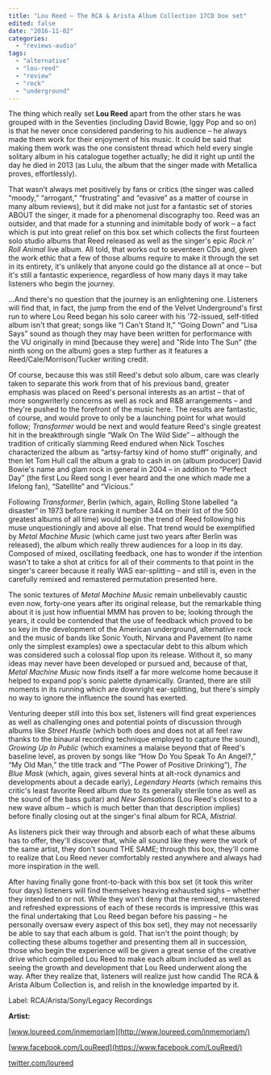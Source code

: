 ```yaml
---
title: "Lou Reed – The RCA & Arista Album Collection 17CD box set"
edited: false
date: "2016-11-02"
categories:
  - "reviews-audio"
tags:
  - "alternative"
  - "lou-reed"
  - "review"
  - "rock"
  - "underground"
---
```


The thing which really set **Lou Reed** apart from the other stars he was grouped with in the Seventies (including David Bowie, Iggy Pop and so on) is that he never once considered pandering to his audience – he always made them work for their enjoyment of his music. It could be said that making them work was the one consistent thread which held every single solitary album in his catalogue together actually; he did it right up until the day he died in 2013 (as Lulu, the album that the singer made with Metallica proves, effortlessly).

That wasn't always met positively by fans or critics (the singer was called “moody,” “arrogant,” “frustrating” and “evasive” as a matter of course in many album reviews), but it did make not just for a fantastic set of stories ABOUT the singer, it made for a phenomenal discography too. Reed was an outsider, and that made for a stunning and inimitable body of work – a fact which is put into great relief on this box set which collects the first fourteen solo studio albums that Reed released as well as the singer's epic _Rock n' Roll Animal_ live album. All told, that works out to seventeen CDs and, given the work ethic that a few of those albums require to make it through the set in its entirety, it's unlikely that anyone could go the distance all at once – but it's still a fantastic experience, regardless of how many days it may take listeners who begin the journey.

...And there's no question that the journey is an enlightening one. Listeners will find that, in fact, the jump from the end of the Velvet Underground's first run to where Lou Reed began his solo career with his '72-issued, self-titled album isn't that great; songs like “I Can't Stand It,” “Going Down” and “Lisa Says” sound as though they may have been written for performance with the VU originally in mind \[because they were\] and "Ride Into The Sun” (the ninth song on the album) goes a step further as it features a Reed/Cale/Morrison/Tucker writing credit.

Of course, because this was still Reed's debut solo album, care was clearly taken to separate this work from that of his previous band, greater emphasis was placed on Reed's personal interests as an artist – that of more songwriterly concerns as well as rock and R&B arrangements – and they're pushed to the forefront of the music here. The results are fantastic, of course, and would prove to only be a launching point for what would follow; _Transformer_ would be next and would feature Reed's single greatest hit in the breakthrough single “Walk On The Wild Side” – although the tradition of critically slamming Reed endured when Nick Tosches characterized the album as “artsy-fartsy kind of homo stuff” originally, and then let Tom Hull call the album a grab to cash in on (album producer) David Bowie's name and glam rock in general in 2004 – in addition to “Perfect Day” (the first Lou Reed song I ever heard and the one which made me a lifelong fan), “Satellite” and “Vicious.”

Following _Transformer_, Berlin (which, again, Rolling Stone labelled “a disaster” in 1973 before ranking it number 344 on their list of the 500 greatest albums of all time) would begin the trend of Reed following his muse unquestioningly and above all else. That trend would be exemplified by _Metal Machine Music_ (which came just two years after Berlin was released), the album which really threw audiences for a loop in its day. Composed of mixed, oscillating feedback, one has to wonder if the intention wasn't to take a shot at critics for all of their comments to that point in the singer's career because it really WAS ear-splitting – and still is, even in the carefully remixed and remastered permutation presented here.

The sonic textures of _Metal Machine Music_ remain unbelievably caustic even now, forty-one years after its original release, but the remarkable thing about it is just how influential MMM has proven to be; looking through the years, it could be contended that the use of feedback which proved to be so key in the development of the American underground, alternative rock and the music of bands like Sonic Youth, Nirvana and Pavement (to name only the simplest examples) owe a spectacular debt to this album which was considered such a colossal flop upon its release. Without it, so many ideas may never have been developed or pursued and, because of that, _Metal Machine Music_ now finds itself a far more welcome home because it helped to expand pop's sonic palette dynamically. Granted, there are still moments in its running which are downright ear-splitting, but there's simply no way to ignore the influence the sound has exerted.

Venturing deeper still into this box set, listeners will find great experiences as well as challenging ones and potential points of discussion through albums like _Street Hustle_ (which both does and does not at all feel raw thanks to the binaural recording technique employed to capture the sound), _Growing Up In Public_ (which examines a malaise beyond that of Reed's baseline level, as proven by songs like “How Do You Speak To An Angel?,” “My Old Man,” the title track and “The Power of Positive Drinking”), _The Blue Mask_ (which, again, gives several hints at alt-rock dynamics and developments about a decade early), _Legendary Hearts_ (which remains this critic's least favorite Reed album due to its generally sterile tone as well as the sound of the bass guitar) and _New Sensations_ (Lou Reed's closest to a new wave album – which is much better than that description implies) before finally closing out at the singer's final album for RCA, _Mistrial_.

As listeners pick their way through and absorb each of what these albums has to offer, they'll discover that, while all sound like they were the work of the same artist, they don't sound THE SAME; through this box, they'll come to realize that Lou Reed never comfortably rested anywhere and always had more inspiration in the well.

After having finally gone front-to-back with this box set (it took this writer four days) listeners will find themselves heaving exhausted sighs – whether they intended to or not. While they won't deny that the remixed, remastered and refreshed expressions of each of these records is impressive (this was the final undertaking that Lou Reed began before his passing – he personally oversaw every aspect of this box set), they may not necessarily be able to say that each album is gold. That isn't the point though; by collecting these albums together and presenting them all in succession, those who begin the experience will be given a great sense of the creative drive which compelled Lou Reed to make each album included as well as seeing the growth and development that Lou Reed underwent along the way. After they realize that, listeners will realize just how candid The RCA & Arista Album Collection is, and relish in the knowledge imparted by it.

Label: RCA/Arista/Sony/Legacy Recordings

**Artist:**

[www.loureed.com/inmemoriam](http://www.loureed.com/inmemoriam/)

[www.facebook.com/LouReed](https://www.facebook.com/LouReed/)

[twitter.com/loureed](https://twitter.com/loureed)

